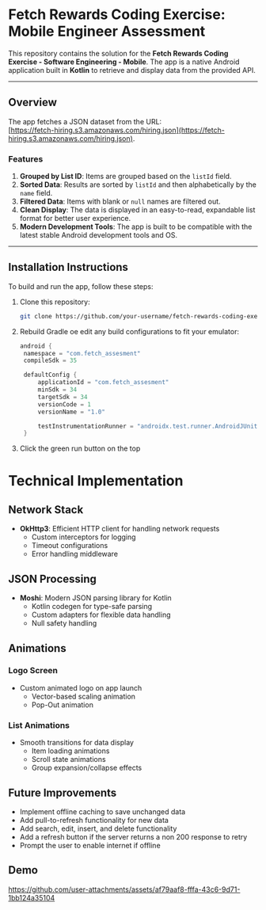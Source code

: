 # Fetch Rewards Coding Exercise: Mobile Engineer Assessment

This repository contains the solution for the **Fetch Rewards Coding Exercise - Software Engineering - Mobile**. The app is a native Android application built in **Kotlin** to retrieve and display data from the provided API.

---

## Overview

The app fetches a JSON dataset from the URL:  
[https://fetch-hiring.s3.amazonaws.com/hiring.json](https://fetch-hiring.s3.amazonaws.com/hiring.json).

### Features

1. **Grouped by List ID**: Items are grouped based on the `listId` field.
2. **Sorted Data**: Results are sorted by `listId` and then alphabetically by the `name` field.
3. **Filtered Data**: Items with blank or `null` names are filtered out.
4. **Clean Display**: The data is displayed in an easy-to-read, expandable list format for better user experience.
5. **Modern Development Tools**: The app is built to be compatible with the latest stable Android development tools and OS.

---

## Installation Instructions

To build and run the app, follow these steps:

1. Clone this repository:
   ```bash
   git clone https://github.com/your-username/fetch-rewards-coding-exercise.git
2. Rebuild Gradle oe edit any build configurations to fit your emulator:
   ```kotlin
   android {
    namespace = "com.fetch_assesment"
    compileSdk = 35

    defaultConfig {
        applicationId = "com.fetch_assesment"
        minSdk = 34
        targetSdk = 34
        versionCode = 1
        versionName = "1.0"

        testInstrumentationRunner = "androidx.test.runner.AndroidJUnitRunner"
    }

4. Click the green run button on the top
   
# Technical Implementation

## Network Stack

- **OkHttp3**: Efficient HTTP client for handling network requests
  - Custom interceptors for logging
  - Timeout configurations
  - Error handling middleware

## JSON Processing

- **Moshi**: Modern JSON parsing library for Kotlin
  - Kotlin codegen for type-safe parsing
  - Custom adapters for flexible data handling
  - Null safety handling

## Animations

### Logo Screen
- Custom animated logo on app launch
  - Vector-based scaling animation
  - Pop-Out animation


### List Animations
- Smooth transitions for data display
  - Item loading animations
  - Scroll state animations
  - Group expansion/collapse effects

## Future Improvements

- Implement offline caching to save unchanged data
- Add pull-to-refresh functionality for new data
- Add search, edit, insert, and delete functionality
- Add a refresh button if the server returns a non 200 response to retry
- Prompt the user to enable internet if offline

## Demo
https://github.com/user-attachments/assets/af79aaf8-fffa-43c6-9d71-1bb124a35104
